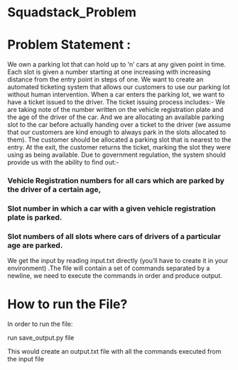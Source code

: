 # Squadstack_Problem
# Problem Statement :
We own a parking lot that can hold up to ‘n’ cars at any given point in time. 
Each slot is given a number starting at one increasing with increasing distance from the entry point in steps of one. We want to create an automated ticketing system that allows our customers to use our parking lot without human intervention.
When a car enters the parking lot, we want to have a ticket issued to the driver. The ticket issuing process includes:- 
We are taking note of the number written on the vehicle registration plate and the age of the driver of the car.
And we are allocating an available parking slot to the car before actually handing over a ticket to the driver (we assume that our customers are kind enough to always park in the slots allocated to them).
The customer should be allocated a parking slot that is nearest to the entry. At the exit, the customer returns the ticket, marking the slot they were using as being available.
Due to government regulation, the system should provide us with the ability to find out:-
### Vehicle Registration numbers for all cars which are parked by the driver of a certain age,
### Slot number in which a car with a given vehicle registration plate is parked. 
### Slot numbers of all slots where cars of drivers of a particular age are parked.
We get the input by reading input.txt directly (you’ll have to create it in your environment) .The file will contain a set of commands separated by a newline, we need to execute the commands in order and produce output.
 
# How to run the File?
In order to run the file:

run save_output.py file 

This would create an output.txt file with all the commands executed from the input file
